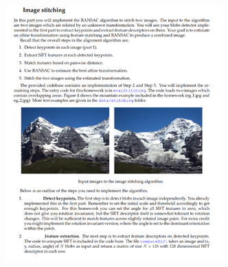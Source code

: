 ![Question 1](https://github.com/ykamoji/Image-stitching/blob/main/img_refs/question_1.png?raw=true)

